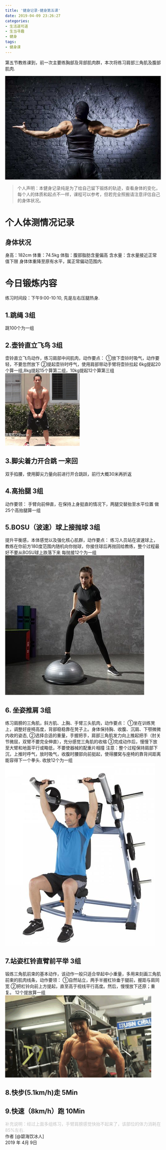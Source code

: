 ```yaml
---
title: '健身记录-健身第五课'
date: 2019-04-09 23:26:27
categories:
- 生活道可道
- 生当寻趣
- 健身
tags:
- 健身课
---
```



第五节教练课到，前一次主要练胸部及背部肌肉群，本次将练习肩部三角肌及腹部肌肉.

![](https://raw.githubusercontent.com/liruixue/muqiaosite/master/images/life-gym/class5-home.jpg)
<!-- more -->
>个人声明：本健身记录纯是为了给自己留下锻炼的轨迹，查看身体的变化，每个人的体质和起点不一样，课程可以参考，但若完全照搬请注意评估自己的身体状况。


#  个人体测情况记录
##  身体状况
身高：182cm
体重：74.5kg
体脂：腹部脂肪含量偏高
含水量：含水量接近正常值下限
身体体重降至原有水平，属正常偏动范围内.
#  今日锻炼内容
练习时间段：下午9:00-10:10, 先是左右压腿热身.
##  1.跳绳   3组
跳100个为一组
##  2.壶铃直立飞鸟   3组
壶铃直立飞鸟动作，练习肩部中间肌肉，动作要点：
①放下壶铃时吸气，动作要轻，不要忽然放下
②提起壶铃时呼气，使用肩部带动手臂将壶铃拉起
6kg提起20个算一组,8kg提起15个算第二组，10kg提起12个算第三组
![](https://raw.githubusercontent.com/liruixue/muqiaosite/master/images/life-gym/class1-huling.gif)
##  3.脚尖着力开合跳  一来回
双手掐腰，使用脚尖力量向前进行开合跳跃，前行大概30米再折返
##  4.高抬腿   3组
动作要领：
手臂向前伸直，在保持上身挺直的情况下，两腿交替抬至水平位置
做25个高抬腿算一组
##  5.BOSU（波速）球上接抛球  3组
提升平衡感，本体感觉以及强化核心肌群，动作要点：
练习人员站在波速球上，教练在你前方180度范围内随机向你抛球，你接住球后再抛回给教练，整个过程最好不要从BOSU球上跌落下来
每抛接12个为一组
![](https://raw.githubusercontent.com/liruixue/muqiaosite/master/images/life-gym/class5-bosu-ball.JPEG)
##  6. 坐姿推肩  3组
练习肩膀的三角肌，斜方肌、上胸、手臂三头肌肉，动作要点：
①坐在训练凳上，调整好座椅高度，背部稳稳靠在凳子上。身体保持胸、收腹、沉肩、下颚微微内收的姿态,
②选择合适的重量，手握把手，肩部三角肌发力向上推起把手（肘关节微屈，双臂不要完全伸直），充分感觉三角肌的收缩
③完成动作后，慢慢下放至大臂和地面平行或略低，不要使器械的配重片相撞
注意：整个过程保持肩部下沉，上推时呼气，放时吸气，收腹时腰部向前挺起，使得腰窝与座椅的靠背间距离能容得下一个拳头.
收放12个为一组
![](https://raw.githubusercontent.com/liruixue/muqiaosite/master/images/life-gym/class5-tuijian.jpg)
##  7.站姿杠铃直臂前平举  3组
锻炼三角肌前束的基本动作，该动作一般只适合举起中小重量，多用来刻画三角肌前束的肌肉线条，动作要领：
①自然站立，两手半握杠铃垂于腿前，握距与肩同宽
②把杠铃向前上方提起，直至高于视线平行高度。然后，慢慢放下还原；重复。 
12个提放算一组
![](https://raw.githubusercontent.com/liruixue/muqiaosite/master/images/life-gym/class5-ganglin.gif)
##  8.快步(5.1km/h)走      5Min
##  9.快速（8km/h）跑      10Min 

<font color=#c3c3c3>补充说明：经过上面多组练习，手臂肩膀感觉快抬不起来了，该部位的体力消耗在85%左右.</font>
</br>
作者 [@碧海饮冰人]    
2019 年 4月 9日    



